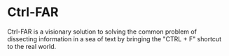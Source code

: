 # Ctrl-FAR
Ctrl-FAR is a visionary solution to solving the common problem of dissecting information in a sea of text by bringing the "CTRL + F" shortcut to the real world.
